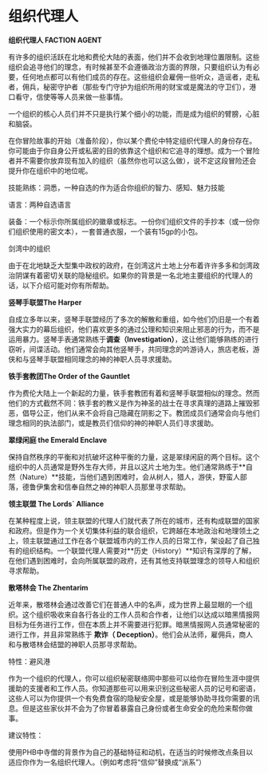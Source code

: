 # 组织代理人

**组织代理人 FACTION AGENT**

有许多的组织活跃在北地和费伦大陆的表面，他们并不会收到地理位置限制。这些组织会追寻他们的理念，有时候甚至不会遵循政治方面的界限，只要组织认为有必要，任何地点都可以有他们成员的存在。这些组织会雇佣一些听众，造谣者，走私者，佣兵，秘密守护者（那些专门守护为组织所用的财宝或是魔法的守卫们），港口看守，信使等等人员来做一些事情。

一个组织的核心人员们并不只是执行某个细小的功能，而是成为组织的臂膀，心脏和脑袋。

在你冒险故事的开始（准备阶段），你以某个费伦中特定组织代理人的身份存在。你可能由于你自身公开或私密的目的依靠这个组织和它追寻的理想。成为一个冒险者并不需要你放弃现有加入的组织（虽然你也可以这么做），说不定这段冒险还会提升你在组织中的地位呢。

技能熟练：洞悉，一种自选的作为适合你组织的智力、感知、魅力技能

语言：两种自选语言

装备：一个标示你所属组织的徽章或标志。一份你们组织文件的手抄本（或一份你们组织使用的密文本），一套普通衣服，一个装有15gp的小包。

剑湾中的组织

由于在北地缺乏大型集中政权的政府，在剑湾这片土地上分布着许许多多和剑湾政治阴谋有着密切关联的隐秘组织。如果你的背景是一名北地主要组织的代理人的话，以下介绍可能对你有所帮助。

**竖琴手联盟The Harper**

自成立多年以来，竖琴手联盟经历了多次的解散和重组，如今他们仍旧是一个有着强大实力的幕后组织，他们喜欢更多的通过公理和知识来阻止邪恶的行为，而不是运用暴力。竖琴手表通常熟练于**调查（Investigation）**，这让他们能够熟练的进行窃听，间谍活动。他们通常会向其他竖琴手，共同理念的吟游诗人，旅店老板，游侠和与竖琴手联盟相同理念的神的神职人员寻求援助。

**铁手套教团The Order of the Gauntlet**

作为费伦大陆上一个新起的力量，铁手套教团有着和竖琴手联盟相似的理念。然而他们的方式截然不同：铁手套的教义是作为神圣的战士在寻求真理的道路上摧毁邪恶，倡导公正，他们从来不会将自己隐藏在阴影之下。教团成员们通常会向与他们理念相同的执法部门，或是教员们信仰的神的神职人员们寻求援助。

**翠绿闲庭 the Emerald Enclave**

保持自然秩序的平衡和对抗破坏这种平衡的力量，这是翠绿闲庭的两个目标。这个组织中的人员通常是野外生存大师，并且以这片土地为生。他们通常熟练于**自然（Nature）**技能，当他们遇到困难时，会从树人，猎人，游侠，野蛮人部落，德鲁伊集舍和信奉自然之神的神职人员那里寻求帮助。

**领主联盟 The Lords\` Alliance**

在某种程度上说，领主联盟的代理人们就代表了所在的城市，还有构成联盟的国家和政府。但是作为一个关切集体利益的联合组织，它跨越在本地政治和地理领土之上，领主联盟通过工作在各个联盟城市内的工作人员的日常工作，架设起了自己独有的组织结构。一个联盟代理人需要对**历史（History）**知识有深厚的了解，在他们遇到困难时，会向所属联盟的政府，还有其他支持联盟理念的领导人和组织寻求帮助。

**散塔林会 The Zhentarim**

近年来，散塔林会通过改善它们在普通人中的名声，成为世界上最显眼的一个组织。这个组织吸收来自各行各业的工作人员和合作者，让他们以达成以暗黑情报网目标为任务进行工作，但在本质上并不需要进行犯罪。暗黑情报网人员通常秘密的进行工作，并且非常熟练于 **欺诈（ Deception）**。他们会从法师，雇佣兵，商人和与散塔林会结盟的神职人员那寻求帮助。

特性：避风港

作为一个组织的代理人，你可以组织秘密联络网中那些可以给你在冒险生涯中提供援助的支援者和工作人员。你知道那些可以用来识别这些秘密人员的记号和密语，这些人可以为你提供一个有免费食宿的隐秘安全屋，或是能够协助寻找你需要的讯息。但是这些家伙并不会为了你冒着暴露自己身份或者生命安全的危险来帮你做事。

建议特性：

使用PHB中寺僧的背景作为自己的基础特征和动机，在适当的时候修改点条目以适应你作为一名组织代理人。（例如考虑将“信仰”替换成“派系”）
